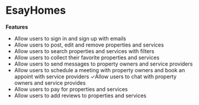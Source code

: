 # EsayHomes

**Features**
- Allow users to sign in and sign up with emails
- Allow users to post, edit and remove properties and services
- Allow users to search properties and services with filters
- Allow users to collect their favorite properties and services
- Allow users to send messages to property owners and service providers
- Allow users to schedule a meeting with property owners and book an appoint with service providers ✓Allow users to chat with property owners and service provides
- Allow users to pay for properties and services
- Allow users to add reviews to properties and services
